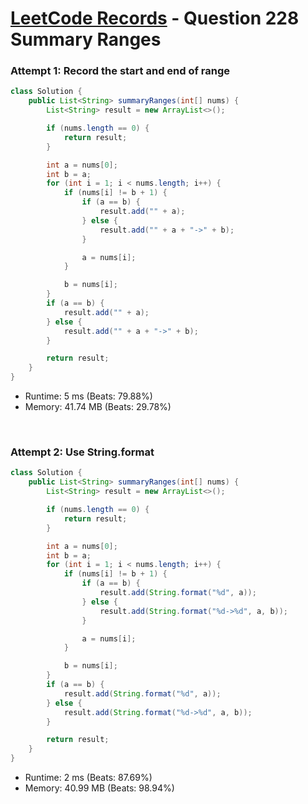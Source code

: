 # [LeetCode Records](../../README.md) - Question 228 Summary Ranges

### Attempt 1: Record the start and end of range
```java
class Solution {
    public List<String> summaryRanges(int[] nums) {
        List<String> result = new ArrayList<>();

        if (nums.length == 0) {
            return result;
        }

        int a = nums[0];
        int b = a;
        for (int i = 1; i < nums.length; i++) {
            if (nums[i] != b + 1) {
                if (a == b) {
                    result.add("" + a);
                } else {
                    result.add("" + a + "->" + b);
                }

                a = nums[i];
            }

            b = nums[i];
        }
        if (a == b) {
            result.add("" + a);
        } else {
            result.add("" + a + "->" + b);
        }

        return result;
    }
}
```
- Runtime: 5 ms (Beats: 79.88%)
- Memory: 41.74 MB (Beats: 29.78%)

<br>

### Attempt 2: Use String.format
```java
class Solution {
    public List<String> summaryRanges(int[] nums) {
        List<String> result = new ArrayList<>();

        if (nums.length == 0) {
            return result;
        }

        int a = nums[0];
        int b = a;
        for (int i = 1; i < nums.length; i++) {
            if (nums[i] != b + 1) {
                if (a == b) {
                    result.add(String.format("%d", a));
                } else {
                    result.add(String.format("%d->%d", a, b));
                }

                a = nums[i];
            }

            b = nums[i];
        }
        if (a == b) {
            result.add(String.format("%d", a));
        } else {
            result.add(String.format("%d->%d", a, b));
        }

        return result;
    }
}
```
- Runtime: 2 ms (Beats: 87.69%)
- Memory: 40.99 MB (Beats: 98.94%)

<br>
